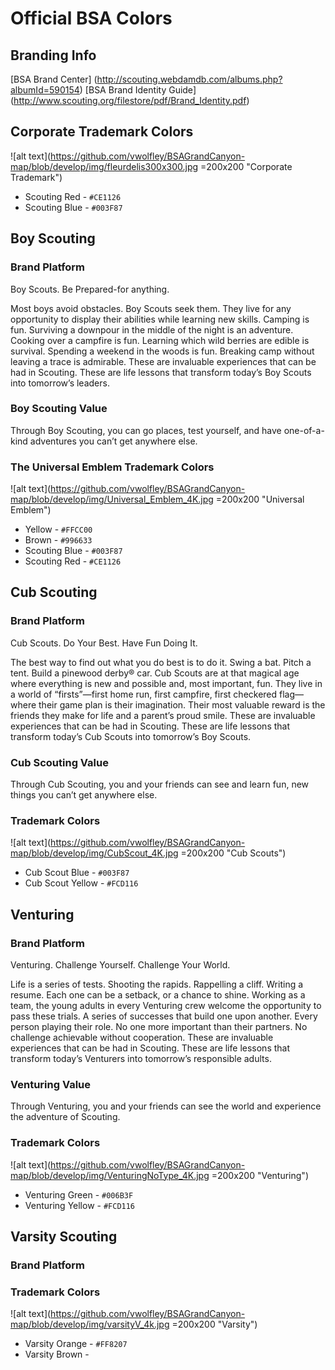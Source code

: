 # Official BSA Colors #
## Branding Info ##

[BSA Brand Center] (http://scouting.webdamdb.com/albums.php?albumId=590154)
[BSA Brand Identity Guide] (http://www.scouting.org/filestore/pdf/Brand_Identity.pdf)

## Corporate Trademark Colors ##
![alt text](https://github.com/vwolfley/BSAGrandCanyon-map/blob/develop/img/fleurdelis300x300.jpg =200x200 "Corporate Trademark")

* Scouting Red  - `#CE1126`
* Scouting Blue - `#003F87`

## Boy Scouting ##
### Brand Platform ###
Boy Scouts. Be Prepared-for anything.

Most boys avoid obstacles. Boy Scouts seek them. They live for any opportunity to
display their abilities while learning new skills. Camping is fun. Surviving a downpour in
the middle of the night is an adventure. Cooking over a campfire is fun. Learning which
wild berries are edible is survival. Spending a weekend in the woods is fun. Breaking
camp without leaving a trace is admirable. These are invaluable experiences that can
be had in Scouting. These are life lessons that transform today’s Boy Scouts into
tomorrow’s leaders.

### Boy Scouting Value ###
Through Boy Scouting, you can go places, test yourself, and have one-of-a-kind
adventures you can’t get anywhere else.

### The Universal Emblem Trademark Colors ###
![alt text](https://github.com/vwolfley/BSAGrandCanyon-map/blob/develop/img/Universal_Emblem_4K.jpg =200x200 "Universal Emblem")

* Yellow - `#FFCC00`
* Brown - `#996633`
* Scouting Blue - `#003F87`
* Scouting Red - `#CE1126`

## Cub Scouting ##
### Brand Platform ###
Cub Scouts. Do Your Best.  Have Fun Doing It.

The best way to find out what you do best is to do it. Swing a bat. Pitch a tent. Build
a pinewood derby® car. Cub Scouts are at that magical age where everything is new
and possible and, most important, fun. They live in a world of “firsts”—first home run,
first campfire, first checkered flag—where their game plan is their imagination.
Their most valuable reward is the friends they make for life and a parent’s proud smile.
These are invaluable experiences that can be had in Scouting. These are life lessons
that transform today’s Cub Scouts into tomorrow’s Boy Scouts.

### Cub Scouting Value ###
Through Cub Scouting, you and your friends can see and learn fun, new things you can’t
get anywhere else.

### Trademark Colors ###
![alt text](https://github.com/vwolfley/BSAGrandCanyon-map/blob/develop/img/CubScout_4K.jpg =200x200 "Cub Scouts")

* Cub Scout Blue - `#003F87`
* Cub Scout Yellow - `#FCD116`

## Venturing ##
### Brand Platform ###
Venturing. Challenge Yourself. Challenge Your World.

Life is a series of tests. Shooting the rapids. Rappelling a cliff. Writing a resume.
Each one can be a setback, or a chance to shine. Working as a team, the young
adults in every Venturing crew welcome the opportunity to pass these trials. A series
of successes that build one upon another. Every person playing their role. No one
more important than their partners. No challenge achievable without cooperation.
These are invaluable experiences that can be had in Scouting. These are life lessons
that transform today’s Venturers into tomorrow’s responsible adults.

### Venturing Value ###
Through Venturing, you and your friends can see the world and experience the adventure
of Scouting.

### Trademark Colors ###
![alt text](https://github.com/vwolfley/BSAGrandCanyon-map/blob/develop/img/VenturingNoType_4K.jpg =200x200 "Venturing")

* Venturing Green - `#006B3F`
* Venturing Yellow - `#FCD116`

## Varsity Scouting ##
### Brand Platform ###

### Trademark Colors ###
![alt text](https://github.com/vwolfley/BSAGrandCanyon-map/blob/develop/img/varsityV_4k.jpg =200x200 "Varsity")

* Varsity Orange - `#FF8207`
* Varsity Brown -
